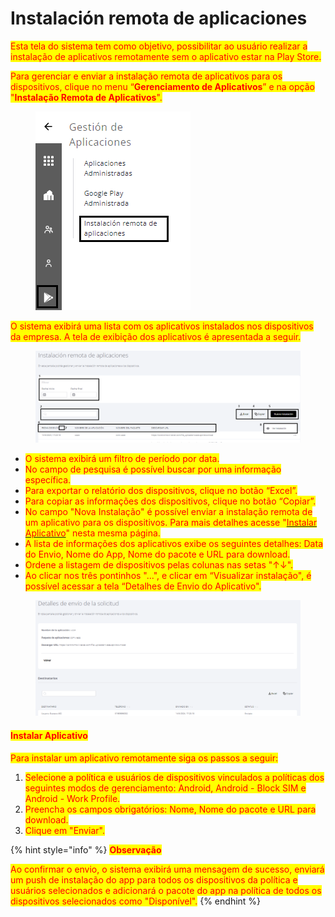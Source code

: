 # Instalación remota de aplicaciones

<mark style="color:red;">Esta tela do sistema tem como objetivo, possibilitar ao usuário realizar a instalação de aplicativos remotamente sem o aplicativo estar na Play Store.</mark>

<mark style="color:red;">Para gerenciar e enviar a instalação remota de aplicativos para os dispositivos, clique no menu “</mark><mark style="color:red;">**Gerenciamento de Aplicativos**</mark><mark style="color:red;">” e na opção "</mark><mark style="color:red;">**Instalação Remota de Aplicativos**</mark><mark style="color:red;">".</mark>

<figure><img src="../.gitbook/assets/Captura de tela 2024-05-16 144645 (2).png" alt=""><figcaption></figcaption></figure>

<mark style="color:red;">O sistema exibirá uma lista com os aplicativos instalados nos dispositivos da empresa. A tela de exibição dos aplicativos é apresentada a seguir.</mark>

<figure><img src="../.gitbook/assets/Captura de tela 2024-05-16 145207.png" alt=""><figcaption></figcaption></figure>

* <mark style="color:red;">O sistema exibirá um filtro de período por data.</mark>
* <mark style="color:red;">No campo de pesquisa é possível buscar por uma informação específica.</mark>
* <mark style="color:red;">Para exportar o relatório dos dispositivos, clique no botão “Excel”.</mark>
* <mark style="color:red;">Para copiar as informações dos dispositivos, clique no botão “Copiar”.</mark>
* <mark style="color:red;">No campo "Nova Instalação" é possível enviar a instalação remota de um aplicativo para os dispositivos. Para mais detalhes acesse "</mark>[<mark style="color:red;">Instalar Aplicativo</mark>](instalacion-remota-de-aplicaciones.md#instalar-aplicativo)<mark style="color:red;">" nesta mesma página.</mark>
* <mark style="color:red;">A lista de informações dos aplicativos exibe os seguintes detalhes:  Data do Envio, Nome do App, Nome do pacote e URL para download.</mark>
* <mark style="color:red;">Ordene a listagem de dispositivos pelas colunas nas setas "↑↓".</mark>
* <mark style="color:red;">Ao clicar nos três pontinhos "...",  e clicar em  “Visualizar instalação", é possível acessar a tela “Detalhes de Envio do Aplicativo".</mark>

<figure><img src="../.gitbook/assets/image.png" alt=""><figcaption></figcaption></figure>

#### <mark style="color:red;">Instalar Aplicativo</mark>

<mark style="color:red;">Para instalar um aplicativo remotamente siga os passos a seguir:</mark>

1. <mark style="color:red;">Selecione a política e usuários de dispositivos vinculados a políticas dos seguintes modos de gerenciamento: Android, Android - Block SIM e Android - Work Profile.</mark>
2. <mark style="color:red;">Preencha os campos obrigatórios: Nome, Nome do pacote e URL para download.</mark>
3. <mark style="color:red;">Clique em "Enviar".</mark>&#x20;

{% hint style="info" %}
<mark style="color:red;">**Observação**</mark>

<mark style="color:red;">Ao confirmar o envio, o sistema exibirá uma mensagem de sucesso, enviará um push de instalação do app para todos os dispositivos da política e usuários selecionados e adicionará o pacote do app na política de todos os dispositivos selecionados como "Disponível".</mark>
{% endhint %}

